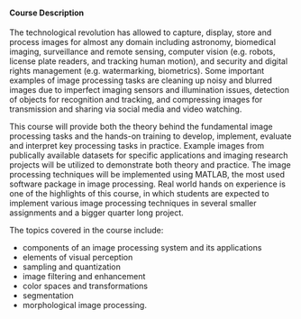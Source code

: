 #### Course Description

The technological revolution has allowed to capture, display, store and process images for almost any
domain including astronomy, biomedical imaging, surveillance and remote sensing, computer vision (e.g.
robots, license plate readers, and tracking human motion), and security and digital rights management (e.g.
watermarking, biometrics). Some important examples of image processing tasks are cleaning up noisy and
blurred images due to imperfect imaging sensors and illumination issues, detection of objects for
recognition and tracking, and compressing images for transmission and sharing via social media and video
watching.

This course will provide both the theory behind the fundamental image processing tasks and the hands-on
training to develop, implement, evaluate and interpret key processing tasks in practice. Example images
from publically available datasets for specific applications and imaging research projects will be utilized to
demonstrate both theory and practice. The image processing techniques will be implemented using
MATLAB, the most used software package in image processing. Real world hands on experience is one of
the highlights of this course, in which students are expected to implement various image processing
techniques in several smaller assignments and a bigger quarter long project.

The topics covered in the course include:

- components of an image processing system and its applications
- elements of visual perception
- sampling and quantization
- image filtering and enhancement
- color spaces and transformations
- segmentation
- morphological image processing. 
